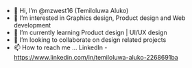 - 👋 Hi, I’m @mzwest16 (Temiloluwa Aluko)
- 👀 I’m interested in Graphics design, Product design and Web development
- 🌱 I’m currently learning Product design | UI/UX design
- 💞️ I’m looking to collaborate on design related projects
- 📫 How to reach me ... LinkedIn - https://www.linkedin.com/in/temiloluwa-aluko-2268691ba

<!---
mzwest16/mzwest16 is a ✨ special ✨ repository because its `README.md` (this file) appears on your GitHub profile.
You can click the Preview link to take a look at your changes.
--->
